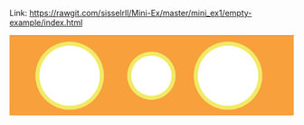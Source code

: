 Link:  https://rawgit.com/sisselrll/Mini-Ex/master/mini_ex1/empty-example/index.html

![alt text](screenshots/measuring_amplitude.png)
